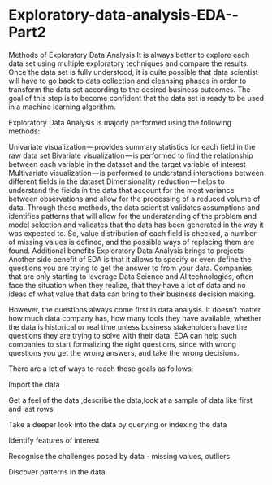 # Exploratory-data-analysis-EDA--Part2

Methods of Exploratory Data Analysis
It is always better to explore each data set using multiple exploratory techniques and compare the results. Once the data set is fully understood, it is quite possible that data scientist will have to go back to data collection and cleansing phases in order to transform the data set according to the desired business outcomes. The goal of this step is to become confident that the data set is ready to be used in a machine learning algorithm.

Exploratory Data Analysis is majorly performed using the following methods:

Univariate visualization — provides summary statistics for each field in the raw data set
Bivariate visualization — is performed to find the relationship between each variable in the dataset and the target variable of interest
Multivariate visualization — is performed to understand interactions between different fields in the dataset
Dimensionality reduction — helps to understand the fields in the data that account for the most variance between observations and allow for the processing of a reduced volume of data. Through these methods, the data scientist validates assumptions and identifies patterns that will allow for the understanding of the problem and model selection and validates that the data has been generated in the way it was expected to. So, value distribution of each field is checked, a number of missing values is defined, and the possible ways of replacing them are found.
Additional benefits Exploratory Data Analysis brings to projects Another side benefit of EDA is that it allows to specify or even define the questions you are trying to get the answer to from your data. Companies, that are only starting to leverage Data Science and AI technologies, often face the situation when they realize, that they have a lot of data and no ideas of what value that data can bring to their business decision making.

However, the questions always come first in data analysis. It doesn’t matter how much data company has, how many tools they have available, whether the data is historical or real time unless business stakeholders have the questions they are trying to solve with their data. EDA can help such companies to start formalizing the right questions, since with wrong questions you get the wrong answers, and take the wrong decisions.

There are a lot of ways to reach these goals as follows:

Import the data

Get a feel of the data ,describe the data,look at a sample of data like first and last rows

Take a deeper look into the data by querying or indexing the data

Identify features of interest

Recognise the challenges posed by data - missing values, outliers

Discover patterns in the data

